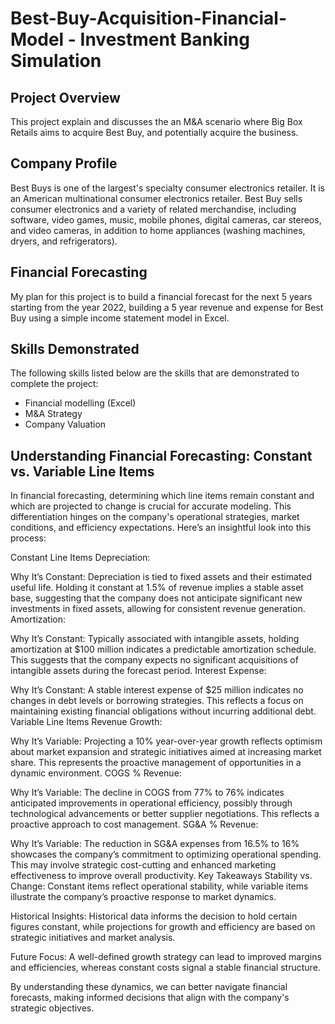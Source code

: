 # Best-Buy-Acquisition-Financial-Model -  Investment Banking Simulation

## Project Overview
This project explain and discusses the an M&A scenario where Big Box Retails aims to acquire Best Buy, and potentially acquire the business.

## Company Profile
Best Buys is one of the largest's specialty consumer electronics retailer. It is an American multinational consumer electronics retailer.
Best Buy sells consumer electronics and a variety of related merchandise, including software, video games, music, mobile phones, digital cameras, car stereos, and video cameras, in addition to home appliances (washing machines, dryers, and refrigerators).


## Financial Forecasting
My plan for this project is to build a financial forecast for the next 5 years starting from the year 2022, building a 5 year revenue and expense for Best Buy using a simple income statement model in Excel.


## Skills Demonstrated
The following skills listed below are the skills that are demonstrated to complete the project:
- Financial modelling (Excel)
- M&A Strategy
- Company Valuation



## Understanding Financial Forecasting: Constant vs. Variable Line Items

In financial forecasting, determining which line items remain constant and which are projected to change is crucial for accurate modeling. This differentiation hinges on the company's operational strategies, market conditions, and efficiency expectations. Here’s an insightful look into this process:

Constant Line Items
Depreciation:

Why It’s Constant: Depreciation is tied to fixed assets and their estimated useful life. Holding it constant at 1.5% of revenue implies a stable asset base, suggesting that the company does not anticipate significant new investments in fixed assets, allowing for consistent revenue generation.
Amortization:

Why It’s Constant: Typically associated with intangible assets, holding amortization at $100 million indicates a predictable amortization schedule. This suggests that the company expects no significant acquisitions of intangible assets during the forecast period.
Interest Expense:

Why It’s Constant: A stable interest expense of $25 million indicates no changes in debt levels or borrowing strategies. This reflects a focus on maintaining existing financial obligations without incurring additional debt.
Variable Line Items
Revenue Growth:

Why It’s Variable: Projecting a 10% year-over-year growth reflects optimism about market expansion and strategic initiatives aimed at increasing market share. This represents the proactive management of opportunities in a dynamic environment.
COGS % Revenue:

Why It’s Variable: The decline in COGS from 77% to 76% indicates anticipated improvements in operational efficiency, possibly through technological advancements or better supplier negotiations. This reflects a proactive approach to cost management.
SG&A % Revenue:

Why It’s Variable: The reduction in SG&A expenses from 16.5% to 16% showcases the company’s commitment to optimizing operational spending. This may involve strategic cost-cutting and enhanced marketing effectiveness to improve overall productivity.
Key Takeaways
Stability vs. Change: Constant items reflect operational stability, while variable items illustrate the company’s proactive response to market dynamics.

Historical Insights: Historical data informs the decision to hold certain figures constant, while projections for growth and efficiency are based on strategic initiatives and market analysis.

Future Focus: A well-defined growth strategy can lead to improved margins and efficiencies, whereas constant costs signal a stable financial structure.

By understanding these dynamics, we can better navigate financial forecasts, making informed decisions that align with the company's strategic objectives.
  
